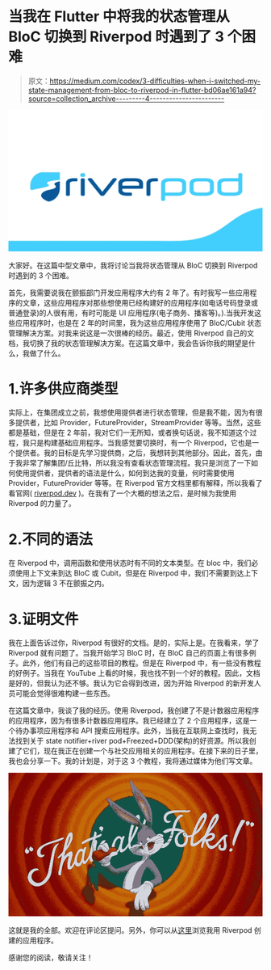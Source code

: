 # 当我在 Flutter 中将我的状态管理从 BloC 切换到 Riverpod 时遇到了 3 个困难

> 原文：<https://medium.com/codex/3-difficulties-when-i-switched-my-state-management-from-bloc-to-riverpod-in-flutter-bd06ae161a94?source=collection_archive---------4----------------------->

![](img/a7e86385b5a731222e0c0b3fad78d68b.png)

大家好。在这篇中型文章中，我将讨论当我将状态管理从 BloC 切换到 Riverpod 时遇到的 3 个困难。

首先，我需要说我在颤振部门开发应用程序大约有 2 年了。有时我写一些应用程序的文章，这些应用程序对那些想使用已经构建好的应用程序(如电话号码登录或普通登录)的人很有用，有时可能是 UI 应用程序(电子商务、播客等)。).当我开发这些应用程序时，也是在 2 年的时间里，我为这些应用程序使用了 BloC/Cubit 状态管理解决方案。对我来说这是一次很棒的经历。最近，使用 Riverpod 自己的文档，我切换了我的状态管理解决方案。在这篇文章中，我会告诉你我的期望是什么，我做了什么。

# 1.许多供应商类型

实际上，在集团成立之前，我想使用提供者进行状态管理，但是我不能，因为有很多提供者，比如 Provider，FutureProvider，StreamProvider 等等。当然，这些都是基础，但是在 2 年前，我对它们一无所知，或者换句话说，我不知道这个过程，我只是构建基础应用程序。当我感觉要切换时，有一个 Riverpod，它也是一个提供者。我的目标是先学习提供商，之后，我想转到其他部分。因此，首先，由于我非常了解集团/丘比特，所以我没有查看状态管理流程。我只是浏览了一下如何使用提供者，提供者的语法是什么，如何到达我的变量，何时需要使用 Provider，FutureProvider 等等。在 Riverpod 官方文档里都有解释，所以我看了看官网( [riverpod.dev](http://Riverpod.dev) )。在我有了一个大概的想法之后，是时候为我使用 Riverpod 的力量了。

# 2.不同的语法

在 Riverpod 中，调用函数和使用状态时有不同的文本类型。在 bloc 中，我们必须使用上下文来到达 BloC 或 Cubit，但是在 Riverpod 中，我们不需要到达上下文，因为逻辑 3 不在颤振之内。

# 3.证明文件

我在上面告诉过你，Riverpod 有很好的文档。是的，实际上是。在我看来，学了 Riverpod 就有问题了。当我开始学习 BloC 时，在 BloC 自己的页面上有很多例子。此外，他们有自己的这些项目的教程。但是在 Riverpod 中，有一些没有教程的好例子。当我在 YouTube 上看的时候，我也找不到一个好的教程。因此，文档是好的，但我认为还不够。我认为它会得到改进，因为开始 Riverpod 的新开发人员可能会觉得很难构建一些东西。

在这篇文章中，我谈了我的经历。使用 Riverpod，我创建了不是计数器应用程序的应用程序，因为有很多计数器应用程序。我已经建立了 2 个应用程序，这是一个待办事项应用程序和 API 搜索应用程序。此外，当我在互联网上查找时，我无法找到关于 state notifier+river pod+Freezed+DDD(架构)的好资源。所以我创建了它们，现在我正在创建一个与社交应用相关的应用程序。在接下来的日子里，我也会分享一下。我的计划是，对于这 3 个教程，我将通过媒体为他们写文章。

![](img/2dea41d0a0c5745341d8b8da8e9d7bf1.png)

这就是我的全部。欢迎在评论区提问。另外，你可以从[这里](https://github.com/alper-efe-sahin?tab=repositories)浏览我用 Riverpod 创建的应用程序。

感谢您的阅读，敬请关注！
